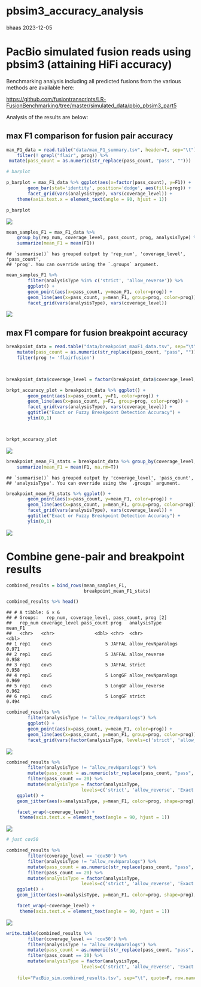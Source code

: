 pbsim3_accuracy_analysis
================
bhaas
2023-12-05

# PacBio simulated fusion reads using pbsim3 (attaining HiFi accuracy)

Benchmarking analysis including all predicted fusions from the various
methods are available here:

<https://github.com/fusiontranscripts/LR-FusionBenchmarking/tree/master/simulated_data/pbio_pbsim3_part5>

Analysis of the results are below:

## max F1 comparison for fusion pair accuracy

``` r
max_F1_data = read.table("data/max_F1_summary.tsv", header=T, sep="\t") %>% 
    filter(! grepl("flair", prog)) %>%
 mutate(pass_count = as.numeric(str_replace(pass_count, "pass", ""))) 
```

``` r
# barplot

p_barplot = max_F1_data %>% ggplot(aes(x=factor(pass_count), y=F1)) +
        geom_bar(stat='identity', position='dodge', aes(fill=prog)) +
        facet_grid(vars(analysisType), vars(coverage_level)) + 
    theme(axis.text.x = element_text(angle = 90, hjust = 1)) 

p_barplot
```

![](pbsim3_accuracy_analysis_files/figure-gfm/unnamed-chunk-2-1.png)<!-- -->

``` r
mean_samples_F1 = max_F1_data %>% 
    group_by(rep_num, coverage_level, pass_count, prog, analysisType) %>%
    summarize(mean_F1 = mean(F1))
```

    ## `summarise()` has grouped output by 'rep_num', 'coverage_level', 'pass_count',
    ## 'prog'. You can override using the `.groups` argument.

``` r
mean_samples_F1 %>%
        filter(analysisType %in% c('strict', 'allow_reverse')) %>%
        ggplot() +
        geom_point(aes(x=pass_count, y=mean_F1, color=prog)) +
        geom_line(aes(x=pass_count, y=mean_F1, group=prog, color=prog)) +
        facet_grid(vars(analysisType), vars(coverage_level))
```

![](pbsim3_accuracy_analysis_files/figure-gfm/unnamed-chunk-3-1.png)<!-- -->

## max F1 compare for fusion breakpoint accuracy

``` r
breakpoint_data = read.table("data/breakpoint_maxF1_data.tsv", sep="\t", header=T) %>%
    mutate(pass_count = as.numeric(str_replace(pass_count, "pass", ""))) %>%
    filter(prog != 'flairfusion')
    


breakpoint_data$coverage_level = factor(breakpoint_data$coverage_level, levels=c('cov5', 'cov50'))

brkpt_accuracy_plot = breakpoint_data %>% ggplot() +
        geom_point(aes(x=pass_count, y=F1, color=prog)) +
        geom_line(aes(x=pass_count, y=F1, group=prog, color=prog)) +
        facet_grid(vars(analysisType), vars(coverage_level)) +
        ggtitle("Exact or Fuzzy Breakpoint Detection Accuracy") +
        ylim(0,1)



brkpt_accuracy_plot 
```

![](pbsim3_accuracy_analysis_files/figure-gfm/unnamed-chunk-4-1.png)<!-- -->

``` r
breakpoint_mean_F1_stats = breakpoint_data %>% group_by(coverage_level, pass_count, analysisType, prog) %>% 
    summarize(mean_F1 = mean(F1, na.rm=T))
```

    ## `summarise()` has grouped output by 'coverage_level', 'pass_count',
    ## 'analysisType'. You can override using the `.groups` argument.

``` r
breakpoint_mean_F1_stats %>% ggplot() +
        geom_point(aes(x=pass_count, y=mean_F1, color=prog)) +
        geom_line(aes(x=pass_count, y=mean_F1, group=prog, color=prog)) +
        facet_grid(vars(analysisType), vars(coverage_level)) +
        ggtitle("Exact or Fuzzy Breakpoint Detection Accuracy") +
        ylim(0,1) 
```

![](pbsim3_accuracy_analysis_files/figure-gfm/unnamed-chunk-5-1.png)<!-- -->

# Combine gene-pair and breakpoint results

``` r
combined_results = bind_rows(mean_samples_F1,
                             breakpoint_mean_F1_stats)

combined_results %>% head()
```

    ## # A tibble: 6 × 6
    ## # Groups:   rep_num, coverage_level, pass_count, prog [2]
    ##   rep_num coverage_level pass_count prog   analysisType       mean_F1
    ##   <chr>   <chr>               <dbl> <chr>  <chr>                <dbl>
    ## 1 rep1    cov5                    5 JAFFAL allow_revNparalogs   0.971
    ## 2 rep1    cov5                    5 JAFFAL allow_reverse        0.958
    ## 3 rep1    cov5                    5 JAFFAL strict               0.958
    ## 4 rep1    cov5                    5 LongGF allow_revNparalogs   0.969
    ## 5 rep1    cov5                    5 LongGF allow_reverse        0.962
    ## 6 rep1    cov5                    5 LongGF strict               0.494

``` r
combined_results %>%
        filter(analysisType != "allow_revNparalogs") %>%
        ggplot() +
        geom_point(aes(x=pass_count, y=mean_F1, color=prog)) +
        geom_line(aes(x=pass_count, y=mean_F1, group=prog, color=prog)) +
        facet_grid(vars(factor(analysisType, levels=c('strict', 'allow_reverse', 'Exact Brkpt', 'Fuzzy Brkpt'))), vars(coverage_level))
```

![](pbsim3_accuracy_analysis_files/figure-gfm/unnamed-chunk-7-1.png)<!-- -->

``` r
combined_results %>%
        filter(analysisType != "allow_revNparalogs") %>%
        mutate(pass_count = as.numeric(str_replace(pass_count, "pass", ""))) %>%
        filter(pass_count == 20) %>%
        mutate(analysisType = factor(analysisType, 
                            levels=c('strict', 'allow_reverse', 'Exact Brkpt', 'Fuzzy Brkpt') )) %>%
    ggplot() +
    geom_jitter(aes(x=analysisType, y=mean_F1, color=prog, shape=prog), width=0.2, height=0, size=rel(2)) +

    facet_wrap(~coverage_level) +
     theme(axis.text.x = element_text(angle = 90, hjust = 1)) 
```

![](pbsim3_accuracy_analysis_files/figure-gfm/unnamed-chunk-8-1.png)<!-- -->

``` r
# just cov50

combined_results %>%
        filter(coverage_level == 'cov50') %>%
        filter(analysisType != "allow_revNparalogs") %>%
        mutate(pass_count = as.numeric(str_replace(pass_count, "pass", ""))) %>%
        filter(pass_count == 20) %>%
        mutate(analysisType = factor(analysisType, 
                            levels=c('strict', 'allow_reverse', 'Exact Brkpt', 'Fuzzy Brkpt') )) %>%
    ggplot() +
    geom_jitter(aes(x=analysisType, y=mean_F1, color=prog, shape=prog), width=0.2, height=0, size=rel(2)) +

    facet_wrap(~coverage_level) +
     theme(axis.text.x = element_text(angle = 90, hjust = 1)) 
```

![](pbsim3_accuracy_analysis_files/figure-gfm/unnamed-chunk-9-1.png)<!-- -->

``` r
write.table(combined_results %>%
        filter(coverage_level == 'cov50') %>%
        filter(analysisType != "allow_revNparalogs") %>%
        mutate(pass_count = as.numeric(str_replace(pass_count, "pass", ""))) %>%
        filter(pass_count == 20) %>%
        mutate(analysisType = factor(analysisType, 
                            levels=c('strict', 'allow_reverse', 'Exact Brkpt', 'Fuzzy Brkpt') )),
    
    file="PacBio_sim.combined_results.tsv", sep="\t", quote=F, row.names=F)
```
